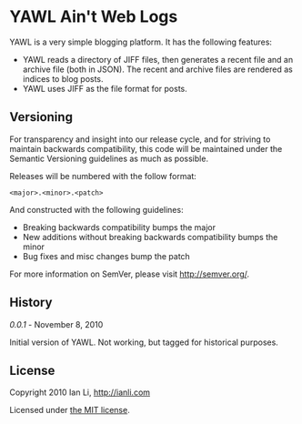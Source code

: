YAWL Ain't Web Logs
===================

YAWL is a very simple blogging platform. It has the following features:
* YAWL reads a directory of JIFF files, then generates a recent file and an archive file (both in JSON). The recent and archive files are rendered as indices to blog posts.
* YAWL uses JIFF as the file format for posts.


Versioning
----------

For transparency and insight into our release cycle, and for striving to maintain backwards compatibility, this code will be maintained under the Semantic Versioning guidelines as much as possible.

Releases will be numbered with the follow format:

`<major>.<minor>.<patch>`

And constructed with the following guidelines:

* Breaking backwards compatibility bumps the major
* New additions without breaking backwards compatibility bumps the minor
* Bug fixes and misc changes bump the patch

For more information on SemVer, please visit http://semver.org/.


History
-------

*0.0.1* - November 8, 2010

Initial version of YAWL. Not working, but tagged for historical purposes.


License
-------

Copyright 2010 Ian Li, http://ianli.com

Licensed under [the MIT license](http://www.opensource.org/licenses/mit-license.php).
